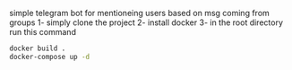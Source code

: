 simple telegram bot for mentioneing users based on msg coming from groups 
1- simply clone the project 
2- install docker 
3- in the root directory run this command 
``` bash
docker build .
docker-compose up -d
```
